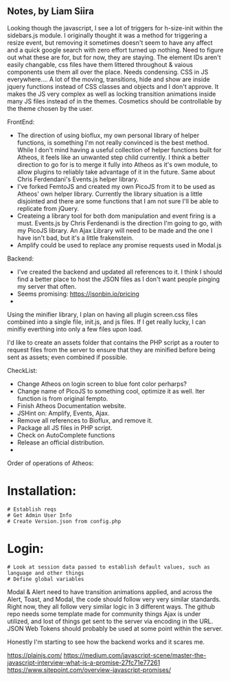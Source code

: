 ## Notes, by Liam Siira

Looking though the javascript, I see a lot of triggers for h-size-init within the sidebars.js module. I originally thought it was a method for triggering a resize event, but removing it sometimes doesn't seem to have any affect and a quick google search with zero effort turned up nothing. Need to figure out what these are for, but for now, they are staying.
The element IDs aren't easily changable, css files have them littered throughout & vaious components use them all over the place. Needs condensing.
CSS in JS everywhere.... A lot of the moving, transitions, hide and show are inside jquery functions instead of CSS classes and objects and I don't approve. It makes the JS very complex as well as locking transition animations inside many JS files instead of in the themes. Cosmetics should be controllable by the theme chosen by the user.

FrontEnd:
 * The direction of using bioflux, my own personal library of helper functions, is something I'm not really convinced is the best method. While I don't mind having a useful collection of helper functions built for Atheos, it feels like an unwanted step child currently. I think a better direction to go for is to merge it fully into Atheos as it's own module, to allow plugins to reliably take advantage of it in the future. Same about Chris Ferdendani's Events.js helper library.
 * I've forked FemtoJS and created my own PicoJS from it to be used as Atheos' own helper library. Currently the library situation is a little disjointed and there are some functions that I am not sure I'll be able to replicate from jQuery.
 * Createing a library tool for both dom manipulation and event firing is a must. Events.js by Chris Ferdenandi is the direction I'm going to go, with my PicoJS library. An Ajax Library will need to be made and the one I have isn't bad, but it's a little frakenstein.
 * Amplify could be used to replace any promise requests used in Modal.js

Backend:
 * I've created the backend and updated all references to it. I think I should find a better place to host the JSON files as I don't want people pinging my server that often.
 * Seems promising: https://jsonbin.io/pricing
 * 
 

Using the minifier library, I plan on having all plugin screen.css files combined into a single file, init.js, and js files. If I get really lucky, I can minifiy everthing into only a few files upon load.

I'd like to create an assets folder that contains the PHP script as a router to request files from the server to ensure that they are minified before being sent as assets; even combined if possible.




CheckList:
* Change Atheos on login screen to blue font color perharps?
* Change name of PicoJS to something cool, optimize it as well. Iter function is from original fempto.
* Finish Atheos Documentation website.
* JSHint on: Amplify, Events, Ajax.
* Remove all references to Bioflux, and remove it.
* Package all JS files in PHP script.
* Check on AutoComplete functions
* Release an official distribution.
* 



Order of operations of Atheos:
 # Installation:
	# Establish reqs
	# Get Admin User Info
	# Create Version.json from config.php
 # Login:
	# Look at session data passed to establish default values, such as language and other things
	# Define global variables
	
Modal & Alert need to have transition animations applied, and across the Alert, Toast, and Modal, the code should follow very very similar standards. Right now, they all follow very similar logic in 3 different ways.
The github repo needs some template made for community things
Ajax is under utilized, and lost of things get sent to the server via encoding in the URL.
JSON Web Tokens should probably be used at some point within the server.

Honestly I'm starting to see how the backend works and it scares me.

https://plainjs.com/
https://medium.com/javascript-scene/master-the-javascript-interview-what-is-a-promise-27fc71e77261
https://www.sitepoint.com/overview-javascript-promises/